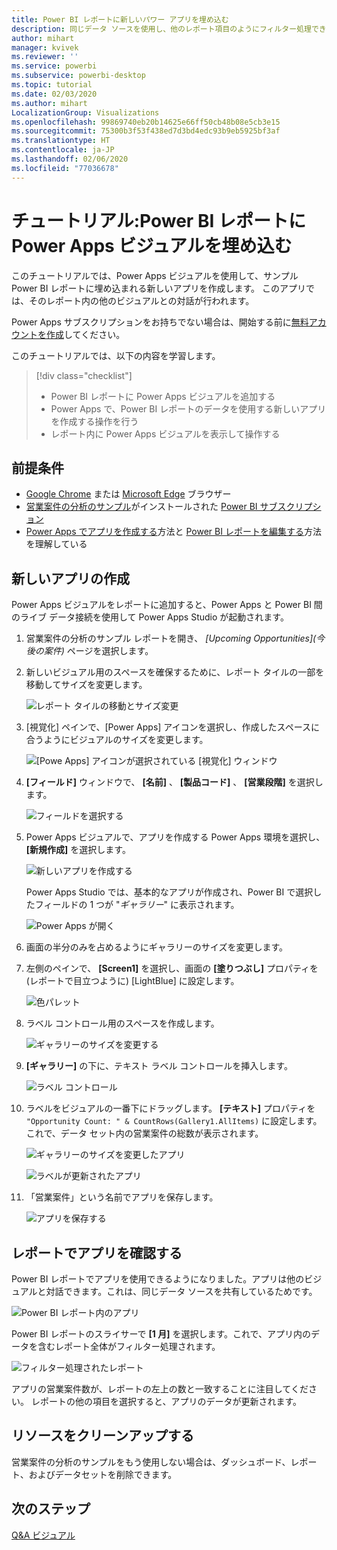 ```yaml
---
title: Power BI レポートに新しいパワー アプリを埋め込む
description: 同じデータ ソースを使用し、他のレポート項目のようにフィルター処理できるアプリを埋め込みます
author: mihart
manager: kvivek
ms.reviewer: ''
ms.service: powerbi
ms.subservice: powerbi-desktop
ms.topic: tutorial
ms.date: 02/03/2020
ms.author: mihart
LocalizationGroup: Visualizations
ms.openlocfilehash: 99869740eb20b14625e66ff50cb48b08e5cb3e15
ms.sourcegitcommit: 75300b3f53f438ed7d3bd4edc93b9eb5925bf3af
ms.translationtype: HT
ms.contentlocale: ja-JP
ms.lasthandoff: 02/06/2020
ms.locfileid: "77036678"
---
```

# <a name="tutorial-embed-a-power-apps-visual-in-a-power-bi-report"></a>チュートリアル:Power BI レポートに Power Apps ビジュアルを埋め込む

このチュートリアルでは、Power Apps ビジュアルを使用して、サンプル Power BI レポートに埋め込まれる新しいアプリを作成します。 このアプリでは、そのレポート内の他のビジュアルとの対話が行われます。

Power Apps サブスクリプションをお持ちでない場合は、開始する前に[無料アカウントを作成](https://web.powerapps.com/signup?redirect=marketing&email=)してください。

このチュートリアルでは、以下の内容を学習します。
> [!div class="checklist"]
> * Power BI レポートに Power Apps ビジュアルを追加する
> * Power Apps で、Power BI レポートのデータを使用する新しいアプリを作成する操作を行う
> * レポート内に Power Apps ビジュアルを表示して操作する

## <a name="prerequisites"></a>前提条件

* [Google Chrome](https://www.google.com/chrome/browser/) または [Microsoft Edge](https://www.microsoft.com/windows/microsoft-edge) ブラウザー
* [営業案件の分析のサンプル](https://docs.microsoft.com/power-bi/sample-opportunity-analysis#get-the-content-pack-for-this-sample)がインストールされた [Power BI サブスクリプション](https://docs.microsoft.com/power-bi/service-self-service-signup-for-power-bi)
* [Power Apps でアプリを作成する](https://docs.microsoft.com/powerapps/maker/canvas-apps/data-platform-create-app-scratch)方法と [Power BI レポートを編集する](https://docs.microsoft.com/power-bi/service-the-report-editor-take-a-tour)方法を理解している



## <a name="create-a-new-app"></a>新しいアプリの作成
Power Apps ビジュアルをレポートに追加すると、Power Apps と Power BI 間のライブ データ接続を使用して Power Apps Studio が起動されます。

1. 営業案件の分析のサンプル レポートを開き、 *[Upcoming Opportunities]\(今後の案件\)* ページを選択します。 


2. 新しいビジュアル用のスペースを確保するために、レポート タイルの一部を移動してサイズを変更します。

    ![レポート タイルの移動とサイズ変更](media/power-bi-visualization-powerapp/power-bi-report-page.jpg)

2. [視覚化] ペインで、[Power Apps] アイコンを選択し、作成したスペースに合うようにビジュアルのサイズを変更します。

    ![[Powe Apps] アイコンが選択されている [視覚化] ウィンドウ](media/power-bi-visualization-powerapp/power-bi-powerapps-icon.jpg)

3. **[フィールド]** ウィンドウで、 **[名前]** 、 **[製品コード]** 、 **[営業段階]** を選択します。 

    ![フィールドを選択する](media/power-bi-visualization-powerapp/power-bi-fields.jpg)

4. Power Apps ビジュアルで、アプリを作成する Power Apps 環境を選択し、 **[新規作成]** を選択します。

    ![新しいアプリを作成する](media/power-bi-visualization-powerapp/power-bi-create-new-powerapp.png)

    Power Apps Studio では、基本的なアプリが作成され、Power BI で選択したフィールドの 1 つが "*ギャラリー*" に表示されます。

    ![Power Apps が開く](media/power-bi-visualization-powerapp/power-bi-power-app.png)

5.  画面の半分のみを占めるようにギャラリーのサイズを変更します。 

6. 左側のペインで、 **[Screen1]** を選択し、画面の **[塗りつぶし]** プロパティを (レポートで目立つように) [LightBlue] に設定します。

    ![色パレット](media/power-bi-visualization-powerapp/power-bi-powerapps-fill.png)

6. ラベル コントロール用のスペースを作成します。 

    ![ギャラリーのサイズを変更する](media/power-bi-visualization-powerapp/power-bi-powerapps-gallery.png)


8. **[ギャラリー]** の下に、テキスト ラベル コントロールを挿入します。

   ![ラベル コントロール](media/power-bi-visualization-powerapp/power-bi-label.png)

7. ラベルをビジュアルの一番下にドラッグします。 **[テキスト]** プロパティを `"Opportunity Count: " & CountRows(Gallery1.AllItems)` に設定します。 これで、データ セット内の営業案件の総数が表示されます。

    ![ギャラリーのサイズを変更したアプリ](media/power-bi-visualization-powerapp/power-bi-power-app-label.png)

    ![ラベルが更新されたアプリ](media/power-bi-visualization-powerapp/power-bi-label-live.png)

7. 「営業案件」という名前でアプリを保存します。 

    ![アプリを保存する](media/power-bi-visualization-powerapp/power-bi-save-powerapp.png)


## <a name="view-the-app-in-the-report"></a>レポートでアプリを確認する
Power BI レポートでアプリを使用できるようになりました。アプリは他のビジュアルと対話できます。これは、同じデータ ソースを共有しているためです。

![Power BI レポート内のアプリ](media/power-bi-visualization-powerapp/power-bi-powerapps-visual.png)

Power BI レポートのスライサーで **[1 月]** を選択します。これで、アプリ内のデータを含むレポート全体がフィルター処理されます。

![フィルター処理されたレポート](media/power-bi-visualization-powerapp/power-bi-last.png)

アプリの営業案件数が、レポートの左上の数と一致することに注目してください。 レポートの他の項目を選択すると、アプリのデータが更新されます。


## <a name="clean-up-resources"></a>リソースをクリーンアップする
営業案件の分析のサンプルをもう使用しない場合は、ダッシュボード、レポート、およびデータセットを削除できます。


## <a name="next-steps"></a>次のステップ
[Q&A ビジュアル](power-bi-visualization-types-for-reports-and-q-and-a.md)